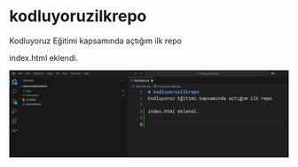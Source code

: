 # kodluyoruzilkrepo
Kodluyoruz Eğitimi kapsamında açtığım ilk repo

index.html eklendi.

![Ödev 1 Görseli](img/odev1.png)